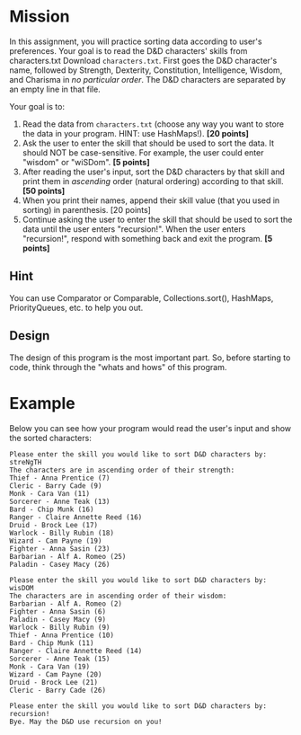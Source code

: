 # Mission

In this assignment, you will practice sorting data according to user's preferences. Your goal is to read the D&D characters' skills from characters.txt Download `characters.txt`. First goes the D&D character's name, followed by Strength, Dexterity, Constitution, Intelligence, Wisdom, and Charisma in _no particular order_. The D&D characters are separated by an empty line in that file. 

Your goal is to:

1. Read the data from `characters.txt` (choose any way you want to store the data in your program. HINT: use HashMaps!). __[20 points]__
2. Ask the user to enter the skill that should be used to sort the data. It should NOT be case-sensitive. For example, the user could enter "wisdom" or "wiSDom". __[5 points]__
3. After reading the user's input, sort the D&D characters by that skill and print them in _ascending_ order (natural ordering) according to that skill. __[50 points]__
4. When you print their names, append their skill value (that you used in sorting) in parenthesis. [20 points]
5. Continue asking the user to enter the skill that should be used to sort the data until the user enters "recursion!". When the user enters "recursion!", respond with something back and exit the program. __[5 points]__

## Hint

You can use Comparator or Comparable, Collections.sort(), HashMaps, PriorityQueues, etc. to help you out.

## Design

The design of this program is the most important part. So, before starting to code, think through the "whats and hows" of this program.

# Example

Below you can see how your program would read the user's input and show the sorted characters:
```
Please enter the skill you would like to sort D&D characters by:
streNgTH
The characters are in ascending order of their strength:
Thief - Anna Prentice (7)
Cleric - Barry Cade (9)
Monk - Cara Van (11)
Sorcerer - Anne Teak (13)
Bard - Chip Munk (16)
Ranger - Claire Annette Reed (16)
Druid - Brock Lee (17)
Warlock - Billy Rubin (18)
Wizard - Cam Payne (19)
Fighter - Anna Sasin (23)
Barbarian - Alf A. Romeo (25)
Paladin - Casey Macy (26)

Please enter the skill you would like to sort D&D characters by:
wisDOM
The characters are in ascending order of their wisdom:
Barbarian - Alf A. Romeo (2)
Fighter - Anna Sasin (6)
Paladin - Casey Macy (9)
Warlock - Billy Rubin (9)
Thief - Anna Prentice (10)
Bard - Chip Munk (11)
Ranger - Claire Annette Reed (14)
Sorcerer - Anne Teak (15)
Monk - Cara Van (19)
Wizard - Cam Payne (20)
Druid - Brock Lee (21)
Cleric - Barry Cade (26)

Please enter the skill you would like to sort D&D characters by:
recursion!
Bye. May the D&D use recursion on you!
```
